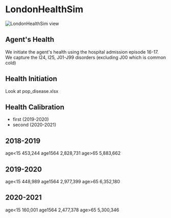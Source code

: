 # LondonHealthSim

![LondonHealthSim view](https://github.com/dataandcrowd/LondonHealthSim/assets/25252172/76430d3d-8545-4756-b9c9-992da18eb63d)


## Agent's Health
We initiate the agent's health using the hospital admission episode 16-17.
We capture the I24, I25, J01-J99 disorders (excluding J00 which is common cold) 

## Health Initiation
Look at pop_disease.xlsx

## Health Calibration
- first (2019-2020)
- second (2020-2021)


## 2018-2019
age<15	453,244
age1564	2,828,731
age>65	5,883,662

## 2019-2020
age<15	448,989
age1564	2,977,399
age>65	6,352,180

## 2020-2021
age<15	160,001
age1564	2,477,378
age>65	5,300,346
